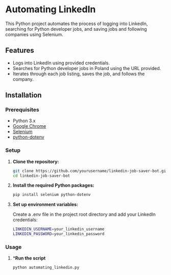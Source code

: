 # Automating LinkedIn

This Python project automates the process of logging into LinkedIn, searching for Python developer jobs, and saving jobs and following companies using Selenium.

## Features

- Logs into LinkedIn using provided credentials.
- Searches for Python developer jobs in Poland using the URL provided.
- Iterates through each job listing, saves the job, and follows the company.

## Installation

### Prerequisites

- Python 3.x
- [Google Chrome](https://www.google.com/chrome/)
- [Selenium](https://selenium.dev/)
- [python-dotenv](https://pypi.org/project/python-dotenv/)

### Setup

1. **Clone the repository:**

   ```bash
   git clone https://github.com/yourusername/linkedin-job-saver-bot.git
   cd linkedin-job-saver-bot

2. **Install the required Python packages:**

   ```bash
   pip install selenium python-dotenv

3. **Set up environment variables:**

   Create a .env file in the project root directory and add your LinkedIn credentials:

   ```bash
   LINKEDIN_USERNAME=your_linkedin_username
   LINKEDIN_PASSWORD=your_linkedin_password

### Usage

1. ***Run the script**

   ```bash
   python automating_linkedin.py

